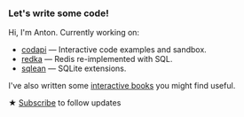 ### Let's write some code!

Hi, I'm Anton. Currently working on:

- [codapi](https://github.com/nalgeon/codapi) — Interactive code examples and sandbox.
- [redka](https://github.com/nalgeon/redka) — Redis re-implemented with SQL.
- [sqlean](https://github.com/nalgeon/sqlean) — SQLite extensions.

I've also written some [interactive books](https://antonz.org/#books) you might find useful.

★ [Subscribe](https://antonz.org/subscribe/) to follow updates
